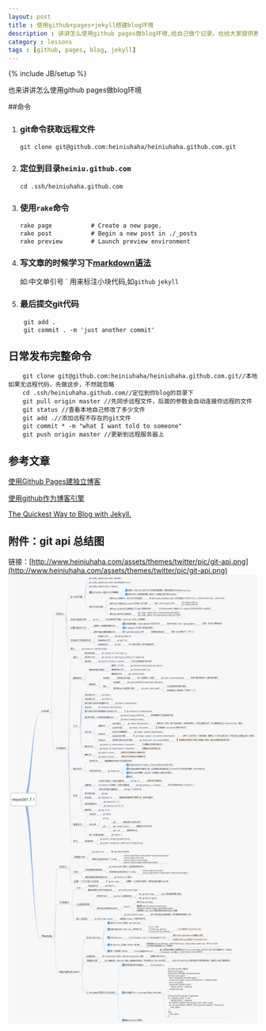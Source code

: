 ```yaml
---
layout: post
title : 使用github+pages+jekyll搭建blog环境
description : 讲讲怎么使用github pages做blog环境,给自己做个记录，也给大家提供教程，分享交流
category : lessons
tags : [github, pages, blog, jekyll]
---
```

{% include JB/setup %}

也来讲讲怎么使用github pages做blog环境

##命令

1.  ### git命令获取远程文件 ###

		git clone git@github.com:heiniuhaha/heiniuhaha.github.com.git
	
2.  ### 定位到目录`heiniu.github.com` ###

		cd .ssh/heiniuhaha.github.com
		
3.  ### 使用`rake`命令 ###

		rake page           # Create a new page.
		rake post           # Begin a new post in ./_posts
		rake preview        # Launch preview environment
	
4. ### 写文章的时候学习下[markdown语法](https://github.com/othree/markdown-syntax-zhtw/blob/master/basics.md) ###
	 如:中文单引号 &#96; 用来标注小块代码,如`github` `jekyll`
	 
5. ### 最后提交git代码 ###
		git add .
		git commit . -m 'just another commit'
		
## 日常发布完整命令 ##
		git clone git@github.com:heiniuhaha/heiniuhaha.github.com.git//本地如果无远程代码，先做这步，不然就忽略
		cd .ssh/heiniuhaha.github.com//定位到你blog的目录下
		git pull origin master //先同步远程文件，后面的参数会自动连接你远程的文件
		git status //查看本地自己修改了多少文件
		git add .//添加远程不存在的git文件
		git commit * -m "what I want told to someone"
		git push origin master //更新到远程服务器上
		
## 参考文章 ##

[使用Github Pages建独立博客](http://beiyuu.com/github-pages/)

[使用github作为博客引擎](http://blog.leezhong.com/tech/2010/08/25/make-github-as-blog-engine.html)

[The Quickest Way to Blog with Jekyll.](http://jekyllbootstrap.com/)


## 附件：git api 总结图 ##
链接：[http://www.heiniuhaha.com/assets/themes/twitter/pic/git-api.png](http://www.heiniuhaha.com/assets/themes/twitter/pic/git-api.png)
![git api 总结图](/assets/themes/twitter/pic/git-api.png)